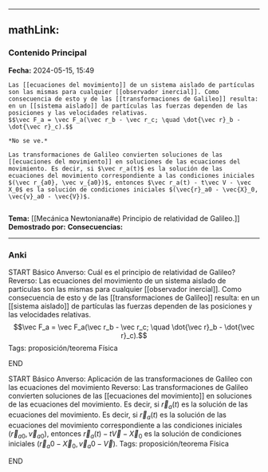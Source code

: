 
---
mathLink:
---
### Contenido Principal

**Fecha:** 2024-05-15, 15:49

```ad-theorem
Las [[ecuaciones del movimiento]] de un sistema aislado de partículas son las mismas para cualquier [[observador inercial]]. Como consecuencia de esto y de las [[transformaciones de Galileo]] resulta: en un [[sistema aislado]] de partículas las fuerzas dependen de las posiciones y las velocidades relativas.
$$\vec F_a = \vec F_a(\vec r_b - \vec r_c; \quad \dot{\vec r}_b - \dot{\vec r}_c).$$
```

```ad-proof
*No se ve.*
```

```ad-note
Las transformaciones de Galileo convierten soluciones de las [[ecuaciones del movimiento]] en soluciones de las ecuaciones del movimiento. Es decir, si $\vec r_a(t)$ es la solución de las ecuaciones del movimiento correspondiente a las condiciones iniciales $(\vec r_{a0}, \vec v_{a0})$, entonces $\vec r_a(t) - t\vec V - \vec X_0$ es la solución de condiciones iniciales $(\vec{r}_a0 - \vec{X}_0, \vec{v}_a0 - \vec{V})$.


```


**Tema:** [[Mecánica Newtoniana#e) Principio de relatividad de Galileo.]]
**Demostrado por:**
**Consecuencias:**

---
### Anki

START
Básico
Anverso: Cuál es el principio de relatividad de Galileo?
Reverso: Las ecuaciones del movimiento de un sistema aislado de partículas son las mismas para cualquier [[observador inercial]]. Como consecuencia de esto y de las [[transformaciones de Galileo]] resulta: en un [[sistema aislado]] de partículas las fuerzas dependen de las posiciones y las velocidades relativas.
$$\vec F_a = \vec F_a(\vec r_b - \vec r_c; \quad \dot{\vec r}_b - \dot{\vec r}_c).$$
Tags: proposición/teorema Física
<!--ID: 1718033660919-->
END

START
Básico
Anverso: Aplicación de las transformaciones de Galileo con las ecuaciones del movimiento
Reverso: Las transformaciones de Galileo convierten soluciones de las [[ecuaciones del movimiento]] en soluciones de las ecuaciones del movimiento. Es decir, si $\vec r_a(t)$ es la solución de las ecuaciones del movimiento. Es decir, si $\vec r_a(t)$ es la solución de las ecuaciones del movimiento correspondiente a las condiciones iniciales $(\vec r_{a0}, \vec v_{a0})$, entonces $\vec r_a(t) - t\vec V - \vec X_0$ es la solución de condiciones iniciales $(\vec{r}_a0 - \vec{X}_0, \vec{v}_a0 - \vec{V})$.
Tags: proposición/teorema Física
<!--ID: 1718033660937-->
END
